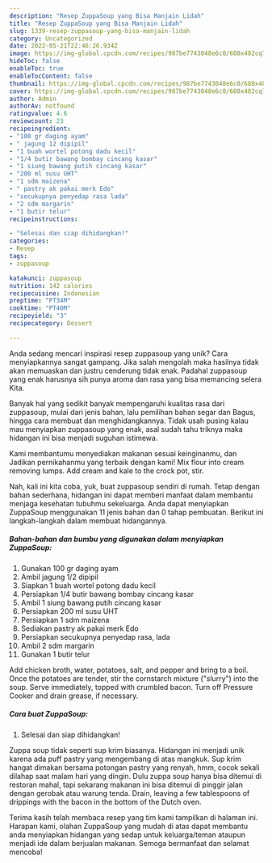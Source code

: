 ```yaml
---
description: "Resep ZuppaSoup yang Bisa Manjain Lidah"
title: "Resep ZuppaSoup yang Bisa Manjain Lidah"
slug: 1339-resep-zuppasoup-yang-bisa-manjain-lidah
category: Uncategorized
date: 2022-05-21T22:46:26.934Z
image: https://img-global.cpcdn.com/recipes/987be7743048e6c0/680x482cq70/zuppasoup-foto-resep-utama.jpg
hideToc: false
enableToc: true
enableTocContent: false
thumbnail: https://img-global.cpcdn.com/recipes/987be7743048e6c0/680x482cq70/zuppasoup-foto-resep-utama.jpg
cover: https://img-global.cpcdn.com/recipes/987be7743048e6c0/680x482cq70/zuppasoup-foto-resep-utama.jpg
author: Admin
authorAv: notfound
ratingvalue: 4.6
reviewcount: 23
recipeingredient:
- "100 gr daging ayam"
- " jagung 12 dipipil"
- "1 buah wortel potong dadu kecil"
- "1/4 butir bawang bombay cincang kasar"
- "1 siung bawang putih cincang kasar"
- "200 ml susu UHT"
- "1 sdm maizena"
- " pastry ak pakai merk Edo"
- "secukupnya penyedap rasa lada"
- "2 sdm margarin"
- "1 butir telur"
recipeinstructions:

- "Selesai dan siap dihidangkan!"
categories:
- Resep
tags:
- zuppasoup

katakunci: zuppasoup 
nutrition: 142 calories
recipecuisine: Indonesian
preptime: "PT34M"
cooktime: "PT40M"
recipeyield: "3"
recipecategory: Dessert

---
```





Anda sedang mencari inspirasi resep zuppasoup yang unik? Cara menyiapkannya sangat gampang. Jika salah mengolah maka hasilnya tidak akan memuaskan dan justru cenderung tidak enak. Padahal zuppasoup yang enak harusnya sih punya aroma dan rasa yang bisa memancing selera Kita.





Banyak hal yang sedikit banyak mempengaruhi kualitas rasa dari zuppasoup, mulai dari jenis bahan, lalu pemilihan bahan segar dan Bagus, hingga cara membuat dan menghidangkannya. Tidak usah pusing kalau mau menyiapkan zuppasoup yang enak,      asal sudah tahu triknya maka hidangan ini bisa menjadi suguhan istimewa.














Kami membantumu menyediakan makanan sesuai keinginanmu, dan Jadikan pernikahanmu yang terbaik dengan kami! Mix flour into cream removing lumps. Add cream and kale to the crock pot, stir.






Nah, kali ini kita coba, yuk, buat zuppasoup sendiri di rumah. Tetap dengan bahan sederhana, hidangan ini dapat memberi manfaat dalam membantu menjaga kesehatan tubuhmu sekeluarga. Anda dapat menyiapkan ZuppaSoup menggunakan 11 jenis bahan dan 0 tahap pembuatan. Berikut ini langkah-langkah dalam membuat hidangannya.

<!--inarticleads1-->

##### Bahan-bahan dan bumbu yang digunakan dalam menyiapkan ZuppaSoup:

1. Gunakan 100 gr daging ayam
1. Ambil  jagung 1/2 dipipil
1. Siapkan 1 buah wortel potong dadu kecil
1. Persiapkan 1/4 butir bawang bombay cincang kasar
1. Ambil 1 siung bawang putih cincang kasar
1. Persiapkan 200 ml susu UHT
1. Persiapkan 1 sdm maizena
1. Sediakan  pastry ak pakai merk Edo
1. Persiapkan secukupnya penyedap rasa, lada
1. Ambil 2 sdm margarin
1. Gunakan 1 butir telur


Add chicken broth, water, potatoes, salt, and pepper and bring to a boil. Once the potatoes are tender, stir the cornstarch mixture (&#34;slurry&#34;) into the soup. Serve immediately, topped with crumbled bacon. Turn off Pressure Cooker and drain grease, if necessary. 

<!--inarticleads2-->

##### Cara buat ZuppaSoup:


1. Selesai dan siap dihidangkan!

Zuppa soup tidak seperti sup krim biasanya. Hidangan ini menjadi unik karena ada puff pastry yang mengembang di atas mangkuk. Sup krim hangat dimakan bersama potongan pastry yang renyah, hmm, cocok sekali dilahap saat malam hari yang dingin. Dulu zuppa soup hanya bisa ditemui di restoran mahal, tapi sekarang makanan ini bisa ditemui di pinggir jalan dengan gerobak atau warung tenda. Drain, leaving a few tablespoons of drippings with the bacon in the bottom of the Dutch oven. 

Terima kasih telah membaca resep yang tim kami tampilkan di halaman ini. Harapan kami, olahan ZuppaSoup yang mudah di atas dapat membantu anda menyiapkan hidangan yang sedap untuk keluarga/teman ataupun menjadi ide dalam berjualan makanan. Semoga bermanfaat dan selamat mencoba!

